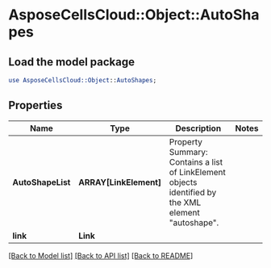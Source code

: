 # AsposeCellsCloud::Object::AutoShapes 

## Load the model package
```perl
use AsposeCellsCloud::Object::AutoShapes;
```

## Properties
Name | Type | Description | Notes
------------ | ------------- | ------------- | -------------
**AutoShapeList** | **ARRAY[LinkElement]** | Property Summary: Contains a list of LinkElement objects identified by the XML element "autoshape". |
**link** | **Link** |  |  

[[Back to Model list]](../README.md#documentation-for-models) [[Back to API list]](../README.md#documentation-for-api-endpoints) [[Back to README]](../README.md)

